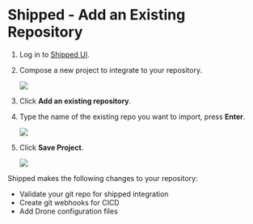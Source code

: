 # Shipped - Add an Existing Repository

1. Log in to <a href="http://shipped-ui.gce.shipped-cisco.com">Shipped UI</a>.
 
1. Compose a new project to integrate to your repository.

    ![](posts/files/shipped-import-project/assets/4.PNG)

1. Click **Add an existing repository**.

3. Type the name of the existing repo you want to import, press **Enter**.

    ![](posts/files/shipped-import-project/assets/5.PNG)

1. Click **Save Project**.

    ![](posts/files/shipped-import-project/assets/6.PNG)

Shipped makes the following changes to your repository:

- Validate your git repo for shipped integration 
- Create git webhooks for CICD 
- Add Drone configuration files

